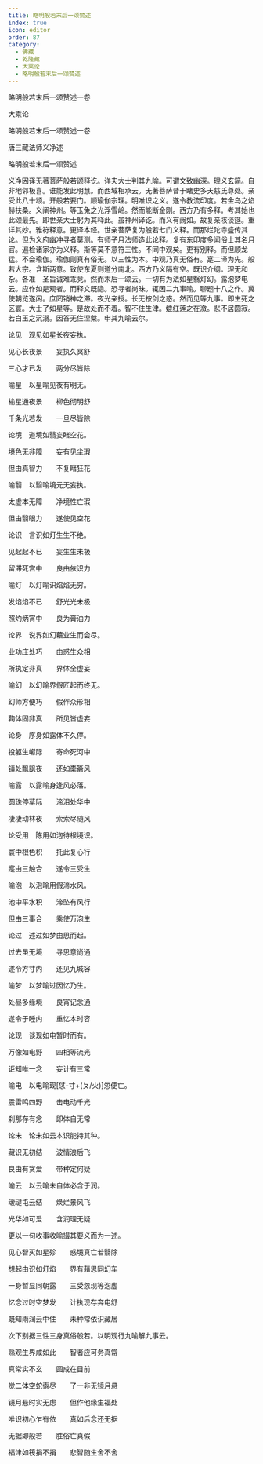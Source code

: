 ```yaml
---
title: 略明般若末后一颂赞述
index: true
icon: editor
order: 87
category:
  - 佛藏
  - 乾隆藏
  - 大乘论
  - 略明般若末后一颂赞述
---
```


略明般若末后一颂赞述一卷  

大乘论  

略明般若末后一颂赞述一卷  

唐三藏法师义净述  

略明般若末后一颂赞述  

义净因译无著菩萨般若颂释讫。详夫大士判其九喻。可谓文致幽深。理义玄简。自非地邻极喜。谁能发此明慧。而西域相承云。无著菩萨昔于睹史多天慈氏尊处。亲受此八十颂。开般若要门。顺瑜伽宗理。明唯识之义。遂令教流印度。若金乌之焰赫扶桑。义阐神州。等玉兔之光浮雪岭。然而能断金刚。西方乃有多释。考其始也此颂最先。即世亲大士躬为其释此。虽神州译讫。而义有阙如。故复亲核谈筵。重详其妙。雅符释意。更译本经。世亲菩萨复为般若七门义释。而那烂陀寺盛传其论。但为义府幽冲寻者莫测。有师子月法师造此论释。复有东印度多闻俗士其名月官。遍检诸家亦为义释。斯等莫不意符三性。不同中观矣。更有别释。而但顺龙猛。不会瑜伽。瑜伽则真有俗无。以三性为本。中观乃真无俗有。寔二谛为先。般若大宗。含斯两意。致使东夏则道分南北。西方乃义隔有空。既识介纲。理无和杂。各准　圣旨诚难乖竞。然而末后一颂云。一切有为法如星翳灯幻。露泡梦电云。应作如是观者。而释文既隐。恐寻者尚昧。辄因二九事喻。聊题十八之作。冀使朝览遂闲。庶罔销神之滞。夜光亲授。长无按剑之惑。然而见等九事。即生死之区寰。大士了如星等。是故处而不着。智不住生津。媲红莲之在潋。悲不居圆寂。若白玉之沉溺。因答无住涅槃。申其九喻云尔。  

论见　观见如星长夜妄执。  

见心长夜景　　妄执久冥舒  

三心才已发　　两分尽皆除  

喻星　以星喻见夜有明无。  

榆星通夜景　　柳色彻明舒  

千条光若发　　一旦尽皆除  

论境　道境如翳妄睹空花。  

境色无非障　　妄有见尘瑕  

但由真智力　　不复睹狂花  

喻翳　以翳喻境元无妄执。  

太虚本无障　　净境性亡瑕  

但由翳眼力　　遂使见空花  

论识　言识如灯生生不绝。  

见起起不已　　妄生生未极  

留滞死宫中　　良由依识力  

喻灯　以灯喻识焰焰无穷。  

发焰焰不已　　舒光光未极  

照灼炳宵中　　良为膏油力  

论界　说界如幻藉业生而会尽。  

业功庄处巧　　由惑生众相  

所执定非真　　界体全虚妄  

喻幻　以幻喻界假匠起而终无。  

幻师方便巧　　假作众形相  

鞠体固非真　　所见皆虚妄  

论身　序身如露体不久停。  

投躯生巘际　　寄命死河中  

镇处飘飖夜　　还如橐籥风  

喻露　以露喻身逢风必落。  

圆珠停草际　　渧泪处华中  

凄凄动林夜　　索索尽随风  

论受用　陈用如泡待根境识。  

寰中根色积　　托此复心行  

寔由三触合　　遂令三受生  

喻泡　以泡喻用假渧水风。  

池中平水积　　渧坠有风行  

但由三事合　　乘使万泡生  

论过　述过如梦由思而起。  

过去虽无境　　寻思意尚通  

遂令方寸内　　还见九城容  

喻梦　以梦喻过因忆乃生。  

处昼多缘境　　良宵记念通  

遂令于睡内　　重忆本时容  

论现　谈现如电暂时而有。  

万像如电野　　四相等流光  

讵知唯一念　　妄计有三常  

喻电　以电喻现[怤-寸+(ㄆ/火)]忽便亡。  

震雷鸣四野　　击电动千光  

刹那存有念　　即体自无常  

论未　论未如云本识能持其种。  

藏识无初结　　波情浪后飞  

良由有贪爱　　带种定何疑  

喻云　以云喻未自体必含于润。  

叆叇屯云结　　焕烂景风飞  

光华如可爱　　含润理无疑  

更以一句收事收喻撮其要义而为一述。  

见心智灭如星殄　　惑境真亡若翳除  

想起由识如灯焰　　界有藉思同幻车  

一身暂显同朝露　　三受忽现等泡虚  

忆念过时空梦发　　计执现存奔电舒  

既知雨润云中住　　未种常依识藏居  

次下别据三性三身真俗般若。以明观行九喻解九事云。  

熟观生界咸如此　　智者应可务真常  

真常实不玄　　圆成在目前  

觉二体空蛇索尽　　了一非无镜月悬  

镜月悬时实无虑　　但作他缘生福处  

唯识初心乍有依　　真如后念还无据  

无据即般若　　胜俗亡真假  

福津如筏捐不捐　　悲智随生舍不舍  
